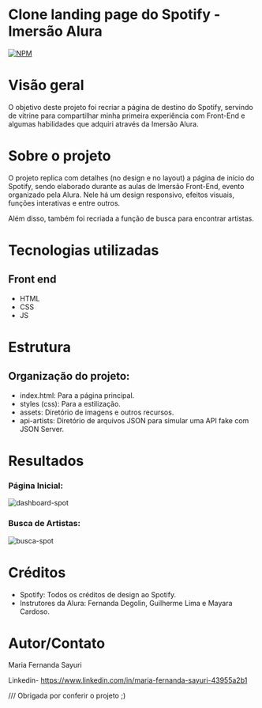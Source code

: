 # Clone landing page do Spotify - Imersão Alura 

[![NPM](https://img.shields.io/npm/l/react)](https://github.com/ma-sayuri/Spotify-Imersao-Front-End/blob/main/LICENSE) 

# Visão geral

O objetivo deste projeto foi recriar a página de destino do Spotify, servindo de vitrine para compartilhar minha primeira experiência com Front-End e algumas habilidades que adquiri através da Imersão Alura.

# Sobre o projeto

O projeto replica com detalhes (no design e no layout) a página de início do Spotify, sendo elaborado durante as aulas de Imersão Front-End, evento organizado pela Alura. Nele há um design responsivo, efeitos visuais, funções interativas e entre outros.

Além disso, também foi recriada a função de busca para encontrar artistas.

# Tecnologias utilizadas
## Front end
- HTML
- CSS
- JS

# Estrutura 
## Organização do projeto:

- index.html: Para a página principal.
- styles (css): Para a estilização.
- assets: Diretório de imagens e outros recursos.
- api-artists: Diretório de arquivos JSON para simular uma API fake com JSON Server.

# Resultados
### Página Inicial:
![dashboard-spot](https://github.com/ma-sayuri/Spotify-Imersao-Front-End/assets/157142334/66f53d8e-2f47-4a7b-8aa5-6e3402ca8d2e)

### Busca de Artistas:
![busca-spot](https://github.com/ma-sayuri/Spotify-Imersao-Front-End/assets/157142334/fa650dab-8c9c-405b-a972-ec041a9a76b5)


# Créditos

- Spotify: Todos os créditos de design ao Spotify.
- Instrutores da Alura: Fernanda Degolin, Guilherme Lima e Mayara Cardoso.

# Autor/Contato

Maria Fernanda Sayuri

Linkedin- https://www.linkedin.com/in/maria-fernanda-sayuri-43955a2b1

///
Obrigada por conferir o projeto ;)
